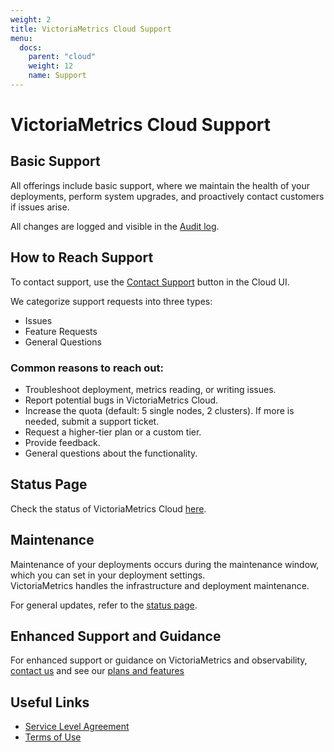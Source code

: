 ```yaml
---
weight: 2
title: VictoriaMetrics Cloud Support
menu:
  docs:
    parent: "cloud"
    weight: 12
    name: Support
---
```


# VictoriaMetrics Cloud Support

## Basic Support
All offerings include basic support, where we maintain the health of your deployments, perform system upgrades, and proactively contact customers if issues arise.

All changes are logged and visible in the [Audit log](https://cloud.victoriametrics.com/audit).

## How to Reach Support
To contact support, use the [Contact Support](https://cloud.victoriametrics.com/contact_support) button in the Cloud UI.

We categorize support requests into three types:
- Issues
- Feature Requests
- General Questions

### Common reasons to reach out:
- Troubleshoot deployment, metrics reading, or writing issues.
- Report potential bugs in VictoriaMetrics Cloud.
- Increase the quota (default: 5 single nodes, 2 clusters). If more is needed, submit a support ticket.
- Request a higher-tier plan or a custom tier.
- Provide feedback.
- General questions about the functionality.

## Status Page
Check the status of VictoriaMetrics Cloud [here](https://status.victoriametrics.com/).

## Maintenance
Maintenance of your deployments occurs during the maintenance window, which you can set in your deployment settings.  
VictoriaMetrics handles the infrastructure and deployment maintenance.

For general updates, refer to the [status page](#status-page).

## Enhanced Support and Guidance
For enhanced support or guidance on VictoriaMetrics and observability, [contact us](https://victoriametrics.com/contact-us/) and see our [plans and features](https://victoriametrics.com/plans-features/)

## Useful Links
- [Service Level Agreement](https://victoriametrics.com/legal/cloud/terms-of-service/#service-levels)
- [Terms of Use](https://victoriametrics.com/legal/cloud/terms-of-service/)
